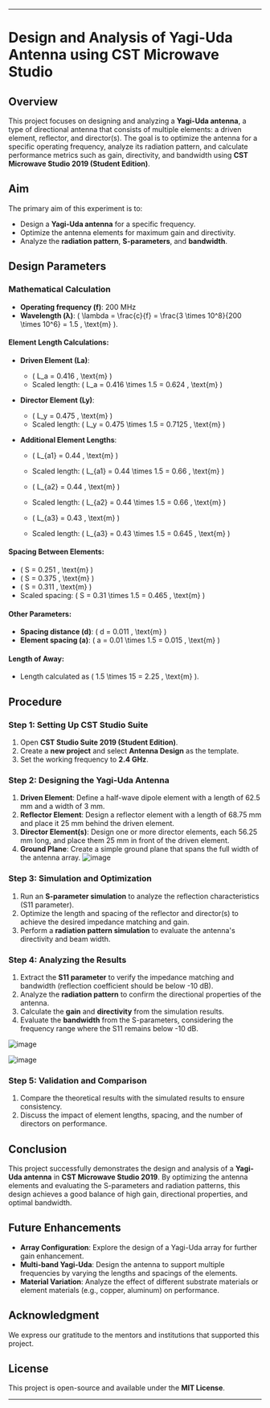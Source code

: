 

---

# **Design and Analysis of Yagi-Uda Antenna using CST Microwave Studio**

## **Overview**
This project focuses on designing and analyzing a **Yagi-Uda antenna**, a type of directional antenna that consists of multiple elements: a driven element, reflector, and director(s). The goal is to optimize the antenna for a specific operating frequency, analyze its radiation pattern, and calculate performance metrics such as gain, directivity, and bandwidth using **CST Microwave Studio 2019 (Student Edition)**.

## **Aim**
The primary aim of this experiment is to:
- Design a **Yagi-Uda antenna** for a specific frequency.
- Optimize the antenna elements for maximum gain and directivity.
- Analyze the **radiation pattern**, **S-parameters**, and **bandwidth**.

## **Design Parameters**

### **Mathematical Calculation**

- **Operating frequency (f)**: 200 MHz
- **Wavelength (λ)**: \( \lambda = \frac{c}{f} = \frac{3 \times 10^8}{200 \times 10^6} = 1.5 \, \text{m} \).

#### **Element Length Calculations**:
- **Driven Element (La)**:
  - \( L_a = 0.416 \, \text{m} \)
  - Scaled length: \( L_a = 0.416 \times 1.5 = 0.624 \, \text{m} \)
  
- **Director Element (Ly)**:
  - \( L_y = 0.475 \, \text{m} \)
  - Scaled length: \( L_y = 0.475 \times 1.5 = 0.7125 \, \text{m} \)

- **Additional Element Lengths**:
  - \( L_{a1} = 0.44 \, \text{m} \)
  - Scaled length: \( L_{a1} = 0.44 \times 1.5 = 0.66 \, \text{m} \)
  
  - \( L_{a2} = 0.44 \, \text{m} \)
  - Scaled length: \( L_{a2} = 0.44 \times 1.5 = 0.66 \, \text{m} \)

  - \( L_{a3} = 0.43 \, \text{m} \)
  - Scaled length: \( L_{a3} = 0.43 \times 1.5 = 0.645 \, \text{m} \)

#### **Spacing Between Elements**:
- \( S = 0.251 \, \text{m} \)
- \( S = 0.375 \, \text{m} \)
- \( S = 0.311 \, \text{m} \)
- Scaled spacing: \( S = 0.31 \times 1.5 = 0.465 \, \text{m} \)

#### **Other Parameters**:
- **Spacing distance (d)**: \( d = 0.011 \, \text{m} \)
- **Element spacing (a)**: \( a = 0.01 \times 1.5 = 0.015 \, \text{m} \)

#### **Length of Away**:
- Length calculated as \( 1.5 \times 15 = 2.25 \, \text{m} \).

## **Procedure**
### **Step 1: Setting Up CST Studio Suite**
1. Open **CST Studio Suite 2019 (Student Edition)**.
2. Create a **new project** and select **Antenna Design** as the template.
3. Set the working frequency to **2.4 GHz**.

### **Step 2: Designing the Yagi-Uda Antenna**
1. **Driven Element**: Define a half-wave dipole element with a length of 62.5 mm and a width of 3 mm.
2. **Reflector Element**: Design a reflector element with a length of 68.75 mm and place it 25 mm behind the driven element.
3. **Director Element(s)**: Design one or more director elements, each 56.25 mm long, and place them 25 mm in front of the driven element.
4. **Ground Plane**: Create a simple ground plane that spans the full width of the antenna array.
![image](https://github.com/user-attachments/assets/7b9ebd6c-3cd0-451d-af86-af01dd71f9e4)


### **Step 3: Simulation and Optimization**
1. Run an **S-parameter simulation** to analyze the reflection characteristics (S11 parameter).
2. Optimize the length and spacing of the reflector and director(s) to achieve the desired impedance matching and gain.
3. Perform a **radiation pattern simulation** to evaluate the antenna's directivity and beam width.

### **Step 4: Analyzing the Results**
1. Extract the **S11 parameter** to verify the impedance matching and bandwidth (reflection coefficient should be below -10 dB).
2. Analyze the **radiation pattern** to confirm the directional properties of the antenna.
3. Calculate the **gain** and **directivity** from the simulation results.
4. Evaluate the **bandwidth** from the S-parameters, considering the frequency range where the S11 remains below -10 dB.

![image](https://github.com/user-attachments/assets/cd1cd101-6d9a-49f6-8725-e51cb3cf24bd)

![image](https://github.com/user-attachments/assets/b40fae02-8b52-48e2-8dd6-16538c8ff869)


### **Step 5: Validation and Comparison**
1. Compare the theoretical results with the simulated results to ensure consistency.
2. Discuss the impact of element lengths, spacing, and the number of directors on performance.

## **Conclusion**
This project successfully demonstrates the design and analysis of a **Yagi-Uda antenna** in **CST Microwave Studio 2019**. By optimizing the antenna elements and evaluating the S-parameters and radiation patterns, this design achieves a good balance of high gain, directional properties, and optimal bandwidth.

## **Future Enhancements**
- **Array Configuration**: Explore the design of a Yagi-Uda array for further gain enhancement.
- **Multi-band Yagi-Uda**: Design the antenna to support multiple frequencies by varying the lengths and spacings of the elements.
- **Material Variation**: Analyze the effect of different substrate materials or element materials (e.g., copper, aluminum) on performance.

## **Acknowledgment**
We express our gratitude to the mentors and institutions that supported this project.

## **License**
This project is open-source and available under the **MIT License**.

---


